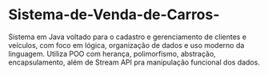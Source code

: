 # Sistema-de-Venda-de-Carros-
Sistema em Java voltado para o cadastro e gerenciamento de clientes e veículos, com foco em lógica, organização de dados e uso moderno da linguagem. Utiliza POO com herança, polimorfismo, abstração, encapsulamento, além de Stream API pra manipulação funcional dos dados.
